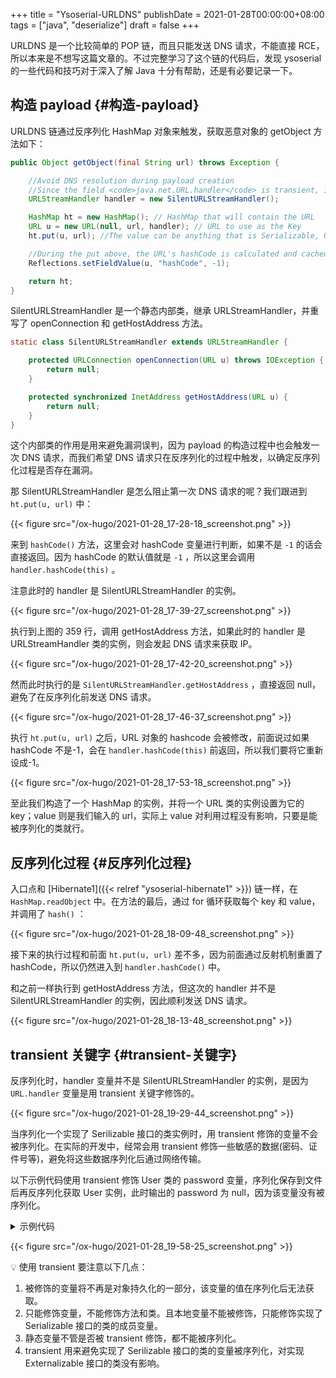 +++
title = "Ysoserial-URLDNS"
publishDate = 2021-01-28T00:00:00+08:00
tags = ["java", "deserialize"]
draft = false
+++

<!--more-->

URLDNS 是一个比较简单的 POP 链，而且只能发送 DNS 请求，不能直接 RCE，所以本来是不想写这篇文章的。不过完整学习了这个链的代码后，发现 ysoserial 的一些代码和技巧对于深入了解 Java 十分有帮助，还是有必要记录一下。


## 构造 payload {#构造-payload}

URLDNS 链通过反序列化 HashMap 对象来触发，获取恶意对象的 getObject 方法如下：

```java
public Object getObject(final String url) throws Exception {

    //Avoid DNS resolution during payload creation
    //Since the field <code>java.net.URL.handler</code> is transient, it will not be part of the serialized payload.
    URLStreamHandler handler = new SilentURLStreamHandler();

    HashMap ht = new HashMap(); // HashMap that will contain the URL
    URL u = new URL(null, url, handler); // URL to use as the Key
    ht.put(u, url); //The value can be anything that is Serializable, URL as the key is what triggers the DNS lookup.

    //During the put above, the URL's hashCode is calculated and cached. This resets that so the next time hashCode is called a DNS lookup will be triggered.
    Reflections.setFieldValue(u, "hashCode", -1);

    return ht;
}
```

SilentURLStreamHandler 是一个静态内部类，继承 URLStreamHandler，并重写了 openConnection 和 getHostAddress 方法。

```java
static class SilentURLStreamHandler extends URLStreamHandler {

    protected URLConnection openConnection(URL u) throws IOException {
        return null;
    }

    protected synchronized InetAddress getHostAddress(URL u) {
        return null;
    }
}
```

这个内部类的作用是用来避免漏洞误判，因为 payload 的构造过程中也会触发一次 DNS 请求，而我们希望 DNS 请求只在反序列化的过程中触发，以确定反序列化过程是否存在漏洞。

那 SilentURLStreamHandler 是怎么阻止第一次 DNS 请求的呢？我们跟进到 `ht.put(u, url)` 中：

{{< figure src="/ox-hugo/2021-01-28_17-28-18_screenshot.png" >}}

来到 `hashCode()` 方法，这里会对 hashCode 变量进行判断，如果不是 `-1` 的话会直接返回。因为 hashCode 的默认值就是 `-1` ，所以这里会调用 `handler.hashCode(this)` 。

注意此时的 handler 是 SilentURLStreamHandler 的实例。

{{< figure src="/ox-hugo/2021-01-28_17-39-27_screenshot.png" >}}

执行到上图的 359 行，调用 getHostAddress 方法，如果此时的 handler 是 URLStreamHandler 类的实例，则会发起 DNS 请求来获取 IP。

{{< figure src="/ox-hugo/2021-01-28_17-42-20_screenshot.png" >}}

然而此时执行的是 `SilentURLStreamHandler.getHostAddress` ，直接返回 null，避免了在反序列化前发送 DNS 请求。

{{< figure src="/ox-hugo/2021-01-28_17-46-37_screenshot.png" >}}

执行 `ht.put(u, url)` 之后，URL 对象的 hashcode 会被修改，前面说过如果 hashCode 不是-1，会在 `handler.hashCode(this)` 前返回，所以我们要将它重新设成-1。

{{< figure src="/ox-hugo/2021-01-28_17-53-18_screenshot.png" >}}

至此我们构造了一个 HashMap 的实例，并将一个 URL 类的实例设置为它的 key；value 则是我们输入的 url，实际上 value 对利用过程没有影响，只要是能被序列化的类就行。


## 反序列化过程 {#反序列化过程}

入口点和 [Hibernate1]({{< relref "ysoserial-hibernate1" >}}) 链一样，在 `HashMap.readObject` 中。在方法的最后，通过 for 循环获取每个 key 和 value，并调用了 `hash()` ：

{{< figure src="/ox-hugo/2021-01-28_18-09-48_screenshot.png" >}}

接下来的执行过程和前面 `ht.put(u, url)` 差不多，因为前面通过反射机制重置了 hashCode，所以仍然进入到 `handler.hashCode()` 中。

和之前一样执行到 getHostAddress 方法，但这次的 handler 并不是 SilentURLStreamHandler 的实例，因此顺利发送 DNS 请求。

{{< figure src="/ox-hugo/2021-01-28_18-13-48_screenshot.png" >}}


## transient 关键字 {#transient-关键字}

反序列化时，handler 变量并不是 SilentURLStreamHandler 的实例，是因为 `URL.handler` 变量是用 transient 关键字修饰的。

{{< figure src="/ox-hugo/2021-01-28_19-29-44_screenshot.png" >}}

当序列化一个实现了 Serilizable 接口的类实例时，用 transient 修饰的变量不会被序列化。在实际的开发中，经常会用 transient 修饰一些敏感的数据(密码、证件号等)，避免将这些数据序列化后通过网络传输。

以下示例代码使用 transient 修饰 User 类的 password 变量，序列化保存到文件后再反序列化获取 User 实例，此时输出的 password 为 null，因为该变量没有被序列化。

<details>
<summary>
示例代码
</summary>
<p class="details">

```java
public class demo {
    public static void main(String[] args) {
        User user = new User();
        user.setName("zrquan");
        user.setPassword("qwe123");

        //序列化
        try{
            ObjectOutputStream os = new ObjectOutputStream(new FileOutputStream("user.txt"));
            os.writeObject(user);
            os.flush();
            os.close();
        } catch (FileNotFoundException e) {
            e.printStackTrace();
        } catch (IOException e) {
            e.printStackTrace();
        }

        //反序列化
        try{
            ObjectInputStream is = new ObjectInputStream(new FileInputStream("user.txt"));
            user = (User) is.readObject();
            is.close();

            System.out.println("After deserialized: ");
            System.out.println("username: " + user.getName());
            System.err.println("password: " + user.getPassword());
        } catch (FileNotFoundException e) {
            e.printStackTrace();
        } catch (IOException e) {
            e.printStackTrace();
        } catch (ClassNotFoundException e) {
            e.printStackTrace();
        }
    }
}

class User implements Serializable {
    public String name;
    private transient String password;

    public String getName() {
        return name;
    }

    public void setName(String name) {
        this.name = name;
    }

    public String getPassword() {
        return password;
    }

    public void setPassword(String password) {
        this.password = password;
    }
}
```
</p>
</details>

{{< figure src="/ox-hugo/2021-01-28_19-58-25_screenshot.png" >}}

💡 使用 transient 要注意以下几点：

1.  被修饰的变量将不再是对象持久化的一部分，该变量的值在序列化后无法获取。
2.  只能修饰变量，不能修饰方法和类。且本地变量不能被修饰，只能修饰实现了 Serializable 接口的类的成员变量。
3.  静态变量不管是否被 transient 修饰，都不能被序列化。
4.  transient 用来避免实现了 Serilizable 接口的类的变量被序列化，对实现 Externalizable 接口的类没有影响。
